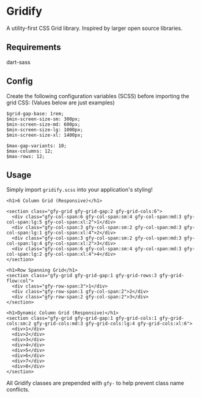 # Gridify
A utility-first CSS Grid library. Inspired by larger open source libraries.

## Requirements
dart-sass

## Config
Create the following configuration variables (SCSS) before importing the grid CSS:
(Values below are just examples)
```
$grid-gap-base: 1rem;
$min-screen-size-sm: 300px;
$min-screen-size-md: 600px;
$min-screen-size-lg: 1000px;
$min-screen-size-xl: 1400px;

$max-gap-variants: 10;
$max-columns: 12;
$max-rows: 12;
```

## Usage
Simply import ```gridify.scss``` into your application's styling!


```
<h1>6 Column Grid (Responsive)</h1>

<section class="gfy-grid gfy-grid-gap:2 gfy-grid-cols:6">
  <div class="gfy-col-span:6 gfy-col-span:sm:4 gfy-col-span:md:3 gfy-col-span:lg:5 gfy-col-span:xl:2">1</div>
  <div class="gfy-col-span:3 gfy-col-span:sm:2 gfy-col-span:md:3 gfy-col-span:lg:1 gfy-col-span:xl:4">2</div>
  <div class="gfy-col-span:3 gfy-col-span:sm:2 gfy-col-span:md:3 gfy-col-span:lg:4 gfy-col-span:xl:2">3</div>
  <div class="gfy-col-span:6 gfy-col-span:sm:4 gfy-col-span:md:3 gfy-col-span:lg:2 gfy-col-span:xl:4">4</div>
</section>
```

```
<h1>Row Spanning Grid</h1>
<section class="gfy-grid gfy-grid-gap:1 gfy-grid-rows:3 gfy-grid-flow:col">
  <div class="gfy-row-span:3">1</div>
  <div class="gfy-row-span:1 gfy-col-span:2">2</div>
  <div class="gfy-row-span:2 gfy-col-span:2">3</div>
</section>
```

```
<h1>Dynamic Column Grid (Responsive)</h1>
<section class="gfy-grid gfy-grid-gap:1 gfy-grid-cols:1 gfy-grid-cols:sm:2 gfy-grid-cols:md:3 gfy-grid-cols:lg:4 gfy-grid-cols:xl:6">
  <div>1</div>
  <div>2</div>
  <div>3</div>
  <div>4</div>
  <div>5</div>
  <div>6</div>
  <div>7</div>
  <div>8</div>
</section>
```

All Gridify classes are prepended with ```gfy-``` to help prevent class name conflicts.